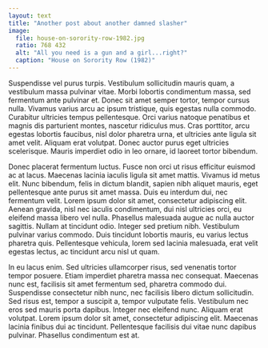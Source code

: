```yaml
---
layout: text
title: "Another post about another damned slasher"
image: 
  file: house-on-sorority-row-1982.jpg
  ratio: 768 432
  alt: "All you need is a gun and a girl...right?"
  caption: "House on Sorority Row (1982)"
---
```

Suspendisse vel purus turpis. Vestibulum sollicitudin mauris quam, a vestibulum massa pulvinar vitae. Morbi lobortis condimentum massa, sed fermentum ante pulvinar et. Donec sit amet semper tortor, tempor cursus nulla. Vivamus varius arcu ac ipsum tristique, quis egestas nulla commodo. Curabitur ultricies tempus pellentesque. Orci varius natoque penatibus et magnis dis parturient montes, nascetur ridiculus mus. Cras porttitor, arcu egestas lobortis faucibus, nisl dolor pharetra urna, et ultricies ante ligula sit amet velit. Aliquam erat volutpat. Donec auctor purus eget ultricies scelerisque. Mauris imperdiet odio in leo ornare, id laoreet tortor bibendum.

Donec placerat fermentum luctus. Fusce non orci ut risus efficitur euismod ac at lacus. Maecenas lacinia iaculis ligula sit amet mattis. Vivamus id metus elit. Nunc bibendum, felis in dictum blandit, sapien nibh aliquet mauris, eget pellentesque ante purus sit amet massa. Duis eu interdum dui, nec fermentum velit. Lorem ipsum dolor sit amet, consectetur adipiscing elit. Aenean gravida, nisl nec iaculis condimentum, dui nisl ultricies orci, eu eleifend massa libero vel nulla. Phasellus malesuada augue ac nulla auctor sagittis. Nullam at tincidunt odio. Integer sed pretium nibh. Vestibulum pulvinar varius commodo. Duis tincidunt lobortis mauris, eu varius lectus pharetra quis. Pellentesque vehicula, lorem sed lacinia malesuada, erat velit egestas lectus, ac tincidunt arcu nisl ut quam.

In eu lacus enim. Sed ultricies ullamcorper risus, sed venenatis tortor tempor posuere. Etiam imperdiet pharetra massa nec consequat. Maecenas nunc est, facilisis sit amet fermentum sed, pharetra commodo dui. Suspendisse consectetur nibh nunc, nec facilisis libero dictum sollicitudin. Sed risus est, tempor a suscipit a, tempor vulputate felis. Vestibulum nec eros sed mauris porta dapibus. Integer nec eleifend nunc. Aliquam erat volutpat. Lorem ipsum dolor sit amet, consectetur adipiscing elit. Maecenas lacinia finibus dui ac tincidunt. Pellentesque facilisis dui vitae nunc dapibus pulvinar. Phasellus condimentum est at.